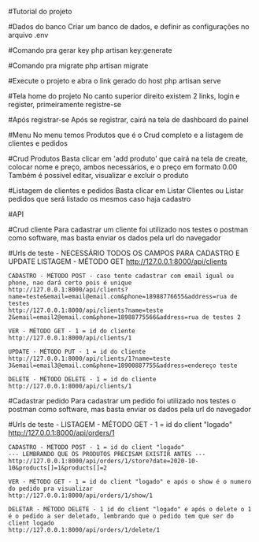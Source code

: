 #Tutorial do projeto

#Dados do banco
Criar um banco de dados, e definir as configurações no arquivo .env

#Comando pra gerar key
php artisan key:generate

#Comando pra migrate
php artisan migrate

#Execute o projeto e abra o link gerado do host
php artisan serve

#Tela home do projeto
No canto superior direito existem 2 links, login e register, primeiramente registre-se

#Após registrar-se
Após se registrar, cairá na tela de dashboard do painel

#Menu
No menu temos Produtos que é o Crud completo e a listagem de clientes e pedidos

#Crud Produtos
Basta clicar em 'add produto' que cairá na tela de create, colocar nome e preço, ambos necessários, e o preço em formato 0.00
Também é possivel editar, visualizar e excluir o produto

#Listagem de clientes e pedidos
Basta clicar em Listar Clientes ou Listar pedidos que será listado os mesmos caso haja cadastro

#API

#Crud cliente
Para cadastrar um cliente foi utilizado nos testes o postman como software, mas basta enviar os dados pela url do navegador

#Urls de teste -
    NECESSÁRIO TODOS OS CAMPOS PARA CADASTRO E UPDATE
    LISTAGEM - MÉTODO GET
    http://127.0.0.1:8000/api/clients

    CADASTRO - MÉTODO POST - caso tente cadastrar com email igual ou phone, nao dará certo pois é unique
    http://127.0.0.1:8000/api/clients?name=teste&email=email@email.com&phone=18988776655&address=rua de testes
    http://127.0.0.1:8000/api/clients?name=teste 2&email=email2@email.com&phone=18988775566&address=rua de testes 2
    
    VER - MÉTODO GET - 1 = id do cliente
    http://127.0.0.1:8000/api/clients/1

    UPDATE - MÉTODO PUT - 1 = id do cliente
    http://127.0.0.1:8000/api/clients/1?name=teste 3&email=email3@email.com&phone=18900887755&address=endereço teste

    DELETE - MÉTODO DELETE - 1 = id do cliente
    http://127.0.0.1:8000/api/clients/1

#Cadastrar pedido
Para cadastrar um pedido foi utilizado nos testes o postman como software, mas basta enviar os dados pela url do navegador

#Urls de teste - 
    LISTAGEM - MÉTODO GET - 1 = id do client "logado"
    http://127.0.0.1:8000/api/orders/1

    CADASTRO - MÉTODO POST - 1 = id do client "logado" 
    --- LEMBRANDO QUE OS PRODUTOS PRECISAM EXISTIR ANTES --- 
    http://127.0.0.1:8000/api/orders/1/store?date=2020-10-10&products[]=1&products[]=2

    VER - MÉTODO GET - 1 = id do client "logado" e após o show é o numero do pedido pra visualizar
    http://127.0.0.1:8000/api/orders/1/show/1 

    DELETAR - MÉTODO DELETE - 1 id do client "logado" e após o delete o 1 é o pedido a ser deletado, lembrando que o pedido tem que ser do client logado
    http://127.0.0.1:8000/api/orders/1/delete/1 
